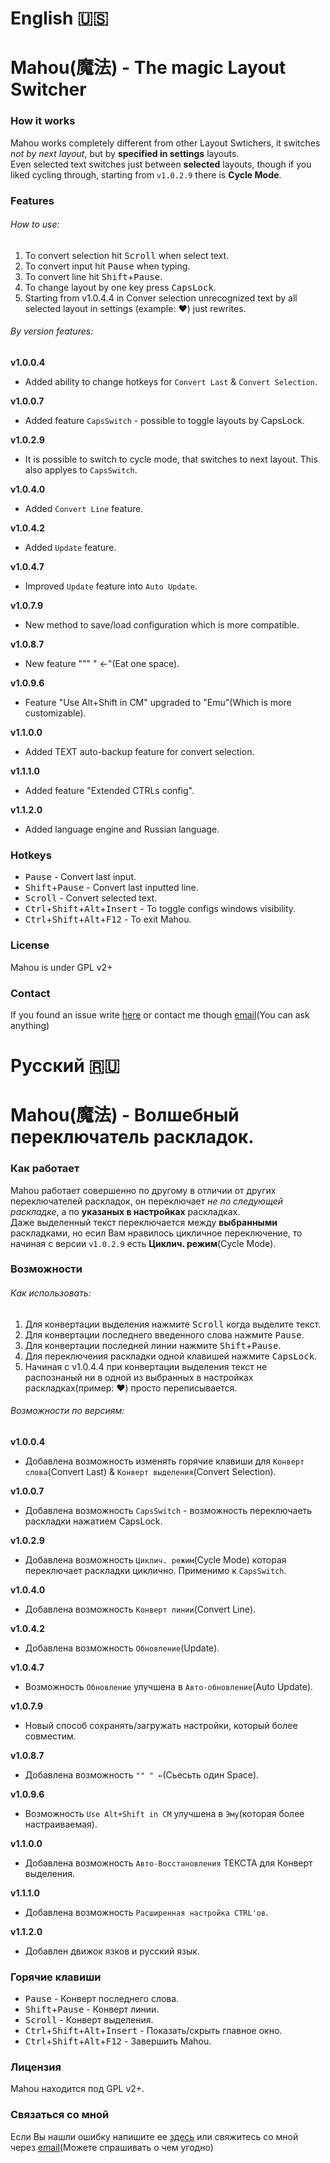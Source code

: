 # English :us:

# Mahou(魔法) - The magic Layout Switcher
### How it works
Mahou works completely different from other Layout Swtichers, it switches *not by next layout*, but by **specified in settings** layouts. <br/>
Even selected text switches just between **selected** layouts, though if you liked cycling through, starting from `v1.0.2.9` there is **Cycle Mode**.

### Features

###### How to use:
1. To convert selection hit <kbd>Scroll</kbd> when select text.
2. To convert input hit <kbd>Pause</kbd> when typing.
3. To convert line hit <kbd>Shift</kbd>+<kbd>Pause</kbd>.
4. To change layout by one key press <kbd>CapsLock</kbd>.
4. Starting from v1.0.4.4 in Conver selection unrecognized text by all selected layout in settings (example: ♥) just rewrites.

###### By version features:
**v1.0.0.4**<br/>
- Added ability to change hotkeys for `Convert Last` & `Convert Selection`.

**v1.0.0.7**<br/>
- Added feature `CapsSwitch` - possible to toggle layouts by CapsLock.

**v1.0.2.9**<br/>
- It is possible to switch to cycle mode, that switches to next layout. This also applyes to `CapsSwitch`.

**v1.0.4.0**<br/>
- Added `Convert Line` feature.

**v1.0.4.2**<br/>
- Added `Update` feature.

**v1.0.4.7**<br/>
- Improved `Update` feature into `Auto Update`.

**v1.0.7.9**<br/>
- New method to save/load configuration which is more compatible.

**v1.0.8.7**<br/>
- New feature """ " ←"(Eat one space).

**v1.0.9.6**<br/>
- Feature "Use Alt+Shift in CM" upgraded to "Emu"(Which is more customizable).

**v1.1.0.0**<br/>
- Added TEXT auto-backup feature for convert selection.

**v1.1.1.0**<br/>
- Added feature "Extended CTRLs config".

**v1.1.2.0**<br/>
- Added language engine and Russian language.

### Hotkeys
- <kbd>Pause</kbd> - Convert last input.
- <kbd>Shift</kbd>+<kbd>Pause</kbd> - Convert last inputted line.
- <kbd>Scroll</kbd> - Convert selected text.
- <kbd>Ctrl</kbd>+<kbd>Shift</kbd>+<kbd>Alt</kbd>+<kbd>Insert</kbd> - To toggle configs windows visibility.
- <kbd>Ctrl</kbd>+<kbd>Shift</kbd>+<kbd>Alt</kbd>+<kbd>F12</kbd> - To exit Mahou.

### License
Mahou is under GPL v2+

### Contact
If you found an issue write [here](https://github.com/BladeMight/Mahou/issues)
or contact me though [email](mailto:BladeMight@gmail.com)(You can ask anything)

# Русский :ru:

# Mahou(魔法) - Волшебный переключатель раскладок.
### Как работает
Mahou работает совершенно по другому в отличии от других переключателей раскладок, он переключает *не по следующей раскладке*, а по **указаных в настройках** раскладках. <br/>
Даже выделенный текст переключается между **выбранными** раскладками, но есил Вам нравилось цикличное переключение, то начиная с версии `v1.0.2.9` есть **Циклич. режим**(Cycle Mode).

### Возможности

###### Как использовать:
1. Для конвертации выделения нажмите <kbd>Scroll</kbd> когда выделите текст.
2. Для конвертации последнего введенного слова нажмите <kbd>Pause</kbd>.
3. Для конвертации последней линии нажмите <kbd>Shift</kbd>+<kbd>Pause</kbd>.
4. Для переключения раскладки одной клавишей нажмите <kbd>CapsLock</kbd>.
4. Начиная с v1.0.4.4 при конвертации выделения текст не распознаный ни в одной из выбранных в настройках раскладках(пример: ♥) просто переписывается.

###### Возможности по версиям:
**v1.0.0.4**<br/>
- Добавлена возможность изменять горячие клавиши для `Конверт слова`(Convert Last) & `Конверт выделения`(Convert Selection).

**v1.0.0.7**<br/>
- Добавлена возможность `CapsSwitch` - возможность переключаеть раскладки нажатием CapsLock.

**v1.0.2.9**<br/>
- Добавлена возможность `Циклич. режим`(Cycle Mode) которая переключает раскладки циклично. Применимо к `CapsSwitch`.

**v1.0.4.0**<br/>
- Добавлена возможность `Конверт линии`(Convert Line).

**v1.0.4.2**<br/>
- Добавлена возможность `Обновление`(Update).

**v1.0.4.7**<br/>
- Возможность `Обновление` улучшена в `Авто-обновление`(Auto Update).

**v1.0.7.9**<br/>
- Новый способ сохранять/загружать настройки, который более совместим.

**v1.0.8.7**<br/>
- Добавлена возможность `"" " ←`(Сьесьть один Space).

**v1.0.9.6**<br/>
- Возможность `Use Alt+Shift in CM` улучшена в `Эму`(которая более настраиваемая).

**v1.1.0.0**<br/>
- Добавлена возможность `Авто-Восстановления` ТЕКСТА для Конверт выделения.

**v1.1.1.0**<br/>
- Добавлена возможность `Расширенная настройка CTRL'ов`.

**v1.1.2.0**<br/>
- Добавлен движок язков и русский язык.

### Горячие клавиши
- <kbd>Pause</kbd> - Конверт последнего слова.
- <kbd>Shift</kbd>+<kbd>Pause</kbd> - Конверт линии.
- <kbd>Scroll</kbd> - Конверт выделения.
- <kbd>Ctrl</kbd>+<kbd>Shift</kbd>+<kbd>Alt</kbd>+<kbd>Insert</kbd> - Показать/скрыть главное окно.
- <kbd>Ctrl</kbd>+<kbd>Shift</kbd>+<kbd>Alt</kbd>+<kbd>F12</kbd> - Завершить Mahou.

### Лицензия
Mahou находится под GPL v2+.

### Связаться со мной
Если Вы нашли ошибку напишите ее [здесь](https://github.com/BladeMight/Mahou/issues)
или свяжитесь со мной через [email](mailto:BladeMight@gmail.com)(Можете спрашивать о чем угодно)
